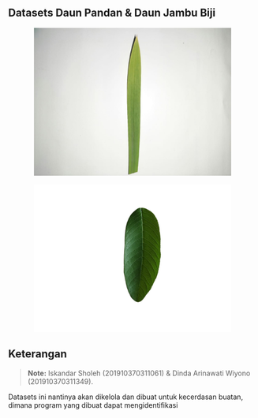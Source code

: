 ## Datasets Daun Pandan & Daun Jambu Biji

<p align="center"><img src="https://raw.githubusercontent.com/iskandar1213/AI/main/Dataset/Pandan/001.jpg" width="400"></a></p>

<p align="center"><img src="https://raw.githubusercontent.com/iskandar1213/AI/main/Dataset/Jambu%20Biji/001.jpg" width="400"></a></p>

## Keterangan

> **Note:** Iskandar Sholeh (201910370311061) & Dinda Arinawati Wiyono (201910370311349).

Datasets ini nantinya akan dikelola dan dibuat untuk kecerdasan buatan, dimana program yang dibuat dapat mengidentifikasi 